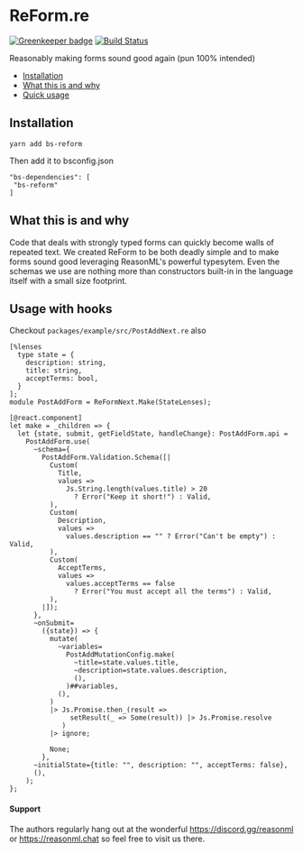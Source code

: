 # ReForm.re

[![Greenkeeper badge](https://badges.greenkeeper.io/Astrocoders/reform.svg)](https://greenkeeper.io/)
[![Build Status](https://travis-ci.org/Astrocoders/reform.svg?branch=master)](https://travis-ci.org/Astrocoders/reform)

Reasonably making forms sound good again (pun 100% intended)

* [Installation](#installation)
* [What this is and why](#what-this-is-and-why)
* [Quick usage](#usage)

## Installation

```
yarn add bs-reform
```

Then add it to bsconfig.json

```
"bs-dependencies": [
 "bs-reform"
]
```

## What this is and why
Code that deals with strongly typed forms can quickly become walls of repeated text.
We created ReForm to be both deadly simple and to make forms sound good leveraging ReasonML's powerful typesytem.
Even the schemas we use are nothing more than constructors built-in in the language itself with a small size footprint.

## Usage with hooks

Checkout `packages/example/src/PostAddNext.re` also

```reason
[%lenses
  type state = {
    description: string,
    title: string,
    acceptTerms: bool,
  }
];
module PostAddForm = ReFormNext.Make(StateLenses);

[@react.component]
let make = _children => {
  let {state, submit, getFieldState, handleChange}: PostAddForm.api =
    PostAddForm.use(
      ~schema={
        PostAddForm.Validation.Schema([|
          Custom(
            Title,
            values =>
              Js.String.length(values.title) > 20
                ? Error("Keep it short!") : Valid,
          ),
          Custom(
            Description,
            values =>
              values.description == "" ? Error("Can't be empty") : Valid,
          ),
          Custom(
            AcceptTerms,
            values =>
              values.acceptTerms == false
                ? Error("You must accept all the terms") : Valid,
          ),
        |]);
      },
      ~onSubmit=
        ({state}) => {
          mutate(
            ~variables=
              PostAddMutationConfig.make(
                ~title=state.values.title,
                ~description=state.values.description,
                (),
              )##variables,
            (),
          )
          |> Js.Promise.then_(result =>
               setResult(_ => Some(result)) |> Js.Promise.resolve
             )
          |> ignore;

          None;
        },
      ~initialState={title: "", description: "", acceptTerms: false},
      (),
    );
};
```

#### Support

The authors regularly hang out at the wonderful https://discord.gg/reasonml or https://reasonml.chat so feel free to visit us there.

